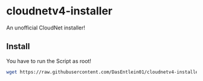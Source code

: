 # cloudnetv4-installer
An unofficial CloudNet installer!


## Install
You have to run the Script as root!

```bash
wget https://raw.githubusercontent.com/DasEntlein01/cloudnetv4-installer/main/cloudnetv4-installer.sh && chmod +x cloudnet-installer.sh && ./cloudnet-installer.sh
```

